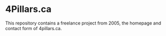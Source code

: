 # 4Pillars.ca
This repository contains a freelance project from 2005, the homepage and contact form of 4pillars.ca.
